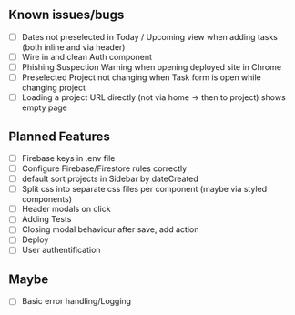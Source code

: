 ## Known issues/bugs

- [ ] Dates not preselected in Today / Upcoming view when adding tasks (both inline and via header)
- [ ] Wire in and clean Auth component
- [ ] Phishing Suspection Warning when opening deployed site in Chrome
- [ ] Preselected Project not changing when Task form is open while changing project
- [ ] Loading a project URL directly (not via home -> then to project) shows empty page

## Planned Features

- [ ] Firebase keys in .env file
- [ ] Configure Firebase/Firestore rules correctly
- [ ] default sort projects in Sidebar by dateCreated
- [ ] Split css into separate css files per component (maybe via styled components)
- [ ] Header modals on click
- [ ] Adding Tests
- [ ] Closing modal behaviour after save, add action
- [ ] Deploy
- [ ] User authentification

## Maybe

- [ ] Basic error handling/Logging
